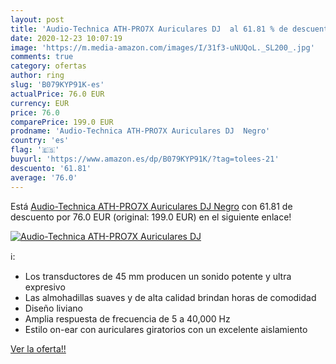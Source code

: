 ```yaml
---
layout: post
title: 'Audio-Technica ATH-PRO7X Auriculares DJ  al 61.81 % de descuento'
date: 2020-12-23 10:07:19
image: 'https://m.media-amazon.com/images/I/31f3-uNUQoL._SL200_.jpg'
comments: true
category: ofertas
author: ring
slug: 'B079KYP91K-es'
actualPrice: 76.0 EUR
currency: EUR
price: 76.0
comparePrice: 199.0 EUR
prodname: 'Audio-Technica ATH-PRO7X Auriculares DJ  Negro'
country: 'es'
flag: '🇪🇸'
buyurl: 'https://www.amazon.es/dp/B079KYP91K/?tag=tolees-21'
descuento: '61.81'
average: '76.0'
---
```


Está [Audio-Technica ATH-PRO7X Auriculares DJ  Negro](https://www.amazon.es/dp/B079KYP91K/?tag=tolees-21) con 61.81 de descuento por 76.0 EUR (original: 199.0 EUR) en el siguiente enlace!

[![Audio-Technica ATH-PRO7X Auriculares DJ ](https://m.media-amazon.com/images/I/31f3-uNUQoL._SL200_.jpg)](https://www.amazon.es/dp/B079KYP91K/?tag=tolees-21)

ℹ️:

- Los transductores de 45 mm producen un sonido potente y ultra expresivo
- Las almohadillas suaves y de alta calidad brindan horas de comodidad
- Diseño liviano
- Amplia respuesta de frecuencia de 5 a 40,000 Hz
- Estilo on-ear con auriculares giratorios con un excelente aislamiento

[Ver la oferta!!](https://www.amazon.es/dp/B079KYP91K/?tag=tolees-21)
